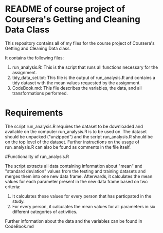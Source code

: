 # README of course project of Coursera's Getting and Cleaning Data Class
This repository contains all of my files for the course project of Coursera's Getting and Cleaning Data class.

It contains the following files:

  1. run_analysis.R: This is the script that runs all functions necessary for the assignment.
  2. tidy_data_set.txt: This file is the output of run_analysis.R and contains a tidy dataset with the mean values requested by the assignment.
  3. CodeBook.md: This file describes the variables, the data, and all transformations performed.
  
# Requirements

The script run_analysis.R requires the dataset to be downloaded and available on the computer run_analysis.R is to be used on.
The dataset should be unpacked ("unzipped") and the script run_analysis.R should be on the top level of the dataset. Further
instructions on the usage of run_analysis.R can also be found as comments in the file itself.

#Functionality of run_analysis.R

The script extracts all data containing information about "mean" and "standard deviation" values from the testing and
training datasets and merges them into one new data frame. Afterwards, it calculates the mean values for each parameter present
in the new data frame based on two criteria:

  1. It calculates these values for every person that has particpated in the study.
  2. For every person, it calculates the mean values for all parameters in six different categories of activities.
  
Further information about the data and the variables can be found in CodeBook.md
  
